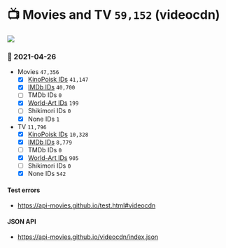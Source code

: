 # :tv: Movies and TV `59,152` (videocdn)

<a href="https://API-Movies.github.io"><img src="https://API-Movies.github.io/banner.png?cache"></a>

### :date: 2021-04-26
- Movies `47,356`
  - [x] <a href="https://API-Movies.github.io/videocdn/movie_kinopoisk_ids.json">KinoPoisk IDs</a> `41,147`
  - [x] <a href="https://API-Movies.github.io/videocdn/movie_imdb_ids.json">IMDb IDs</a> `40,700`
  - [ ] TMDb IDs `0`
  - [x] <a href="https://API-Movies.github.io/videocdn/movie_world_art_ids.json">World-Art IDs</a> `199`
  - [ ] Shikimori IDs `0`
  - [x] None IDs `1`
- TV `11,796`
  - [x] <a href="https://API-Movies.github.io/videocdn/tv_kinopoisk_ids.json">KinoPoisk IDs</a> `10,328`
  - [x] <a href="https://API-Movies.github.io/videocdn/tv_imdb_ids.json">IMDb IDs</a> `8,779`
  - [ ] TMDb IDs `0`
  - [x] <a href="https://API-Movies.github.io/videocdn/tv_world_art_ids.json">World-Art IDs</a> `905`
  - [ ] Shikimori IDs `0`
  - [x] None IDs `542`
#### Test errors
- <a href='https://api-movies.github.io/test.html#videocdn'>https://api-movies.github.io/test.html#videocdn</a>
#### JSON API
- <a href='https://api-movies.github.io/videocdn/index.json'>https://api-movies.github.io/videocdn/index.json</a>
